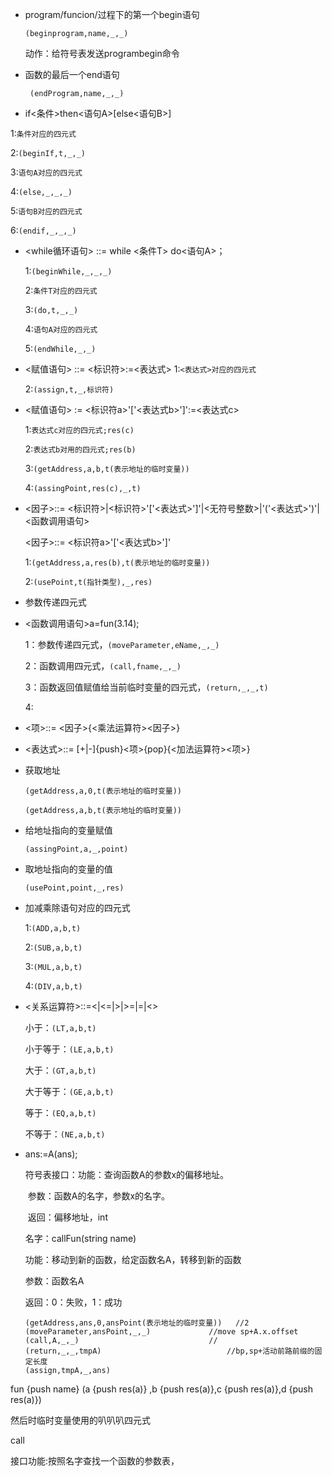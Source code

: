 - program/funcion/过程下的第一个begin语句

  `(beginprogram,name,_,_)`

  动作：给符号表发送programbegin命令

- 函数的最后一个end语句

  ` (endProgram,name,_,_)`

-   if<条件>then<语句A>[else<语句B>]

  1:`条件对应的四元式`

  2:`(beginIf,t,_,_)`

  3:`语句A对应的四元式`

  4:`(else,_,_,_)`

  5:`语句B对应的四元式`

  6:`(endif,_,_,_)`

- <while循环语句>	::=    while <条件T> do<语句A>；

  1:`(beginWhile,_,_,_)`

  2:`条件T对应的四元式`

  3:`(do,t,_,_)`

  4:`语句A对应的四元式`

  5:`(endWhile,_,_)`

- <赋值语句>	::=    <标识符>:=<表达式>
1:`<表达式>对应的四元式`
  
  2:`(assign,t,_,标识符)`
  
- <赋值语句>	:= <标识符a>'['<表达式b>']':=<表达式c>

  1:`表达式c对应的四元式;res(c)`

  2:`表达式b对用的四元式;res(b)`

  3:`(getAddress,a,b,t(表示地址的临时变量))`

  4:`(assingPoint,res(c),_,t)`
  
- <因子>::=    <标识符>|<标识符>'['<表达式>']'|<无符号整数>|'('<表达式>')'|<函数调用语句>

  <因子>::=	<标识符a>'['<表达式b>']'

  1:`(getAddress,a,res(b),t(表示地址的临时变量))`

  2:`(usePoint,t(指针类型),_,res)`

- 参数传递四元式

   

- <函数调用语句>a=fun(3.14);

  1：参数传递四元式，`(moveParameter,eName,_,_)`

  2：函数调用四元式，`(call,fname,_,_)`

  3：函数返回值赋值给当前临时变量的四元式，`(return,_,_,t)`

  4:	

- <项>::= <因子>{<乘法运算符><因子>}

  

- <表达式>::= [+|-]{push}<项>{pop}{<加法运算符><项>}

  

- 获取地址

   `(getAddress,a,0,t(表示地址的临时变量))`

   `(getAddress,a,b,t(表示地址的临时变量))`

- 给地址指向的变量赋值

  `(assingPoint,a,_,point)`

- 取地址指向的变量的值

  `(usePoint,point,_,res)`
  
- 加减乘除语句对应的四元式

   1:`(ADD,a,b,t)`

   2:`(SUB,a,b,t)`

   3:`(MUL,a,b,t)`

   4:`(DIV,a,b,t)`

- <关系运算符>::=<|<=|>|>=|=|<>

   小于：`(LT,a,b,t)`
  
  小于等于：`(LE,a,b,t)` 
  
  大于：`(GT,a,b,t)`
  
  大于等于：`(GE,a,b,t)`
  
  等于：`(EQ,a,b,t)`
  
  不等于：`(NE,a,b,t)`
  
- ans:=A(ans);

   符号表接口：功能：查询函数A的参数x的偏移地址。

   ​						参数：函数A的名字，参数x的名字。

   ​						返回：偏移地址，int

   名字：callFun(string name)

   功能：移动到新的函数，给定函数名A，转移到新的函数

   参数：函数名A

   返回：0：失败，1：成功

   ```
   (getAddress,ans,0,ansPoint(表示地址的临时变量))	//2
   (moveParameter,ansPoint,_,_)				//move sp+A.x.offset
   (call,A,_,_)								//
   (return,_,_,tmpA)							//bp,sp+活动前路前缀的固定长度
   (assign,tmpA,_,ans)
   ```

   




































fun {push name} (a {push res(a)} ,b {push res(a)},c {push res(a)},d {push res(a)})



然后时临时变量使用的叭叭叭四元式

call

接口功能:按照名字查找一个函数的参数表，

